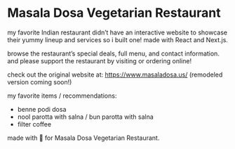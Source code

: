 # Masala Dosa Vegetarian Restaurant

my favorite Indian restaurant didn’t have an interactive website to showcase their yummy lineup and services so i built one! made with React and Next.js.

browse the restaurant’s special deals, full menu, and contact information. and please support the restaurant by visiting or ordering online! 

check out the original website at: https://www.masaladosa.us/ (remodeled version coming soon!)

my favorite items / recommendations: 
- benne podi dosa
- nool parotta with salna / bun parotta with salna
- filter coffee 

made with 🧡 for Masala Dosa Vegetarian Restaurant.
